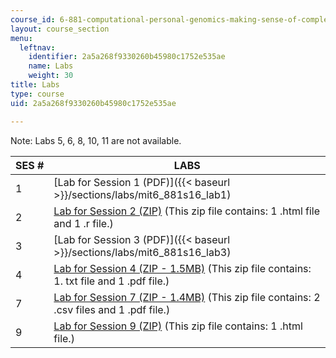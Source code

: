 ```yaml
---
course_id: 6-881-computational-personal-genomics-making-sense-of-complete-genomes-spring-2016
layout: course_section
menu:
  leftnav:
    identifier: 2a5a268f9330260b45980c1752e535ae
    name: Labs
    weight: 30
title: Labs
type: course
uid: 2a5a268f9330260b45980c1752e535ae

---
```


Note: Labs 5, 6, 8, 10, 11 are not available.

| SES # | LABS |
| --- | --- |
| 1 | [Lab for Session 1 (PDF)]({{< baseurl >}}/sections/labs/mit6_881s16_lab1) |
| 2 | [Lab for Session 2 (ZIP)](/coursemedia/6-881-computational-personal-genomics-making-sense-of-complete-genomes-spring-2016/eb5f2f021ffce9699a0bd888bc76a32e_lab2.zip) (This zip file contains: 1 .html file and 1 .r file.) |
| 3 | [Lab for Session 3 (PDF)]({{< baseurl >}}/sections/labs/mit6_881s16_lab3) |
| 4 | [Lab for Session 4 (ZIP - 1.5MB)](/coursemedia/6-881-computational-personal-genomics-making-sense-of-complete-genomes-spring-2016/c33660f8ea15712a9fddfb7efdbd249a_lab4.zip) (This zip file contains: 1. txt file and 1 .pdf file.) |
| 7 | [Lab for Session 7 (ZIP - 1.4MB)](/coursemedia/6-881-computational-personal-genomics-making-sense-of-complete-genomes-spring-2016/c7c8ff939ee6e55d1866e86eca4e8394_lab7.zip) (This zip file contains: 2 .csv files and 1 .pdf file.) |
| 9 | [Lab for Session 9 (ZIP)](/coursemedia/6-881-computational-personal-genomics-making-sense-of-complete-genomes-spring-2016/521a8b77f06ed3e610cd90f5188df9ce_lab9.zip) (This zip file contains: 1 .html file.)